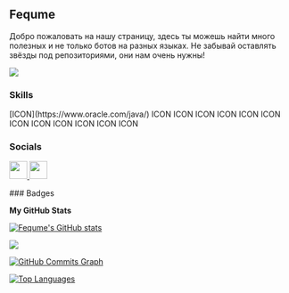 Fequme
------

Добро пожаловать на нашу страницу, здесь ты можешь найти много полезных и не только ботов на разных языках. Не забывай оставлять звёзды под репозиториями, они нам очень нужны!

<a href="https://www.github.com/Fequme" target="_blank" rel="noreferrer"><img
src="https://img.shields.io/github/followers/Fequme?logo=github&style=for-the-badge&color=0891b2&labelColor=1e3a8a" /></a>
### Skills

<p align="left">
[ICON](https://www.oracle.com/java/) ICON ICON ICON ICON ICON ICON ICON ICON ICON ICON ICON ICON
</p>

### Socials

<p align="left"> <a href="https://discord.com/users/rynx___" target="_blank" rel="noreferrer"> <picture> <source media="(prefers-color-scheme: dark)" srcset="undefined" /> <source media="(prefers-color-scheme: light)" srcset="https://raw.githubusercontent.com/danielcranney/readme-generator/main/public/icons/socials/discord.svg" /> <img src="https://raw.githubusercontent.com/danielcranney/readme-generator/main/public/icons/socials/discord.svg" width="32" height="32" /> </picture> </a> <a href="https://www.github.com/Fequme" target="_blank" rel="noreferrer"> <picture> <source media="(prefers-color-scheme: dark)" srcset="https://raw.githubusercontent.com/danielcranney/readme-generator/main/public/icons/socials/github-dark.svg" /> <source media="(prefers-color-scheme: light)" srcset="https://raw.githubusercontent.com/danielcranney/readme-generator/main/public/icons/socials/github.svg" /> <img src="https://raw.githubusercontent.com/danielcranney/readme-generator/main/public/icons/socials/github.svg" width="32" height="32" /> </picture> </a></p>
### Badges

<b>My GitHub Stats</b>

<a href="http://www.github.com/Fequme"><img src="https://github-readme-stats.vercel.app/api?username=Fequme&show_icons=true&hide=&count_private=true&title_color=0891b2&text_color=ffffff&icon_color=0891b2&bg_color=1e3a8a&hide_border=true&show_icons=true" alt="Fequme's GitHub stats" /></a>

<a href="http://www.github.com/Fequme"><img src="https://github-readme-streak-stats.herokuapp.com/?user=Fequme&stroke=ffffff&background=1e3a8a&ring=0891b2&fire=0891b2&currStreakNum=ffffff&currStreakLabel=0891b2&sideNums=ffffff&sideLabels=ffffff&dates=ffffff&hide_border=true" /></a>

<a href="http://www.github.com/Fequme"><img src="https://github-readme-activity-graph.cyclic.app/graph?username=Fequme&bg_color=1e3a8a&color=ffffff&line=0891b2&point=ffffff&area_color=1e3a8a&area=true&hide_border=true&custom_title=GitHub%20Commits%20Graph" alt="GitHub Commits Graph" /></a>

<a href="https://github.com/Fequme" align="left"><img src="https://github-readme-stats.vercel.app/api/top-langs/?username=Fequme&langs_count=10&title_color=0891b2&text_color=ffffff&icon_color=0891b2&bg_color=1e3a8a&hide_border=true&locale=en&custom_title=Top%20%Languages" alt="Top Languages" /></a>

